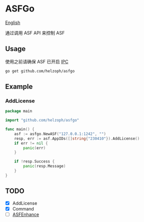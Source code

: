 # ASFGo

[English](./README_en.md)

通过调用 ASF API 来控制 ASF

## Usage

使用之前请确保 ASF 已开启 [IPC](https://github.com/JustArchiNET/ArchiSteamFarm/wiki/IPC)

```bash
go get github.com/helzoph/asfgo
```

## Example

### AddLicense

```go
package main

import "github.com/helzoph/asfgo"

func main() {
	asf := asfgo.NewASF("127.0.0.1:1242", "")
	resp, err := asf.AppIDs([]string{"230410"}).AddLicense()
	if err != nil {
		panic(err)
	}

	if !resp.Success {
		panic(resp.Message)
	}
}
```

## TODO

- [x] AddLicense
- [x] Command
- [ ] [ASFEnhance](https://github.com/chr233/ASFEnhance)